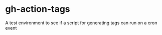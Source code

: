 # gh-action-tags

A test environment to see if a script for generating tags can run on a cron event
